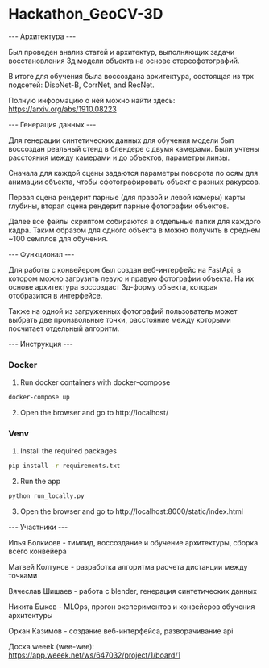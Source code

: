 # Hackathon_GeoCV-3D


--- Архитектура --- 


Был проведен анализ статей и архитектур, выполняющих задачи восстановления 3д модели объекта на основе стереофотографий. 

В итоге для обучения была воссоздана архитектура, состоящая из трх подсетей: DispNet-B, CorrNet, and RecNet.

Полную информацию о ней можно найти здесь: https://arxiv.org/abs/1910.08223


--- Генерация данных ---

Для генерации синтетических данных для обучения модели был воссоздан реальный стенд в блендере с двумя камерами. Были учтены расстояния между камерами и до объектов, параметры линзы.

Сначала для каждой сцены задаются параметры поворота по осям для анимации объекта, чтобы сфотографировать объект с разных ракурсов. 

Первая сцена рендерит парные (для правой и левой камеры) карты глубины, вторая сцена рендерит парные фотографии объектов. 

Далее все файлы скриптом собираются в отдельные папки для каждого кадра. Таким образом для одного объекта в можно получить в среднем ~100 семплов для обучения.


--- Функционал ---

Для работы с конвейером был создан веб-интерфейс на FastApi, в котором можно загрузить левую и правую фотографии объекта. На их основе архитектура воссоздаст 3д-форму объекта, которая отобразится в интерфейсе.

Также на одной из загруженных фотографий пользователь может выбрать две произвольные точки, расстояние между которыми посчитает отдельный алгоритм.


--- Инструкция ---

### Docker
1. Run docker containers with docker-compose
```bash
docker-compose up
```
2. Open the browser and go to http://localhost/

### Venv
1. Install the required packages
```bash
pip install -r requirements.txt
```
2. Run the app
```bash
python run_locally.py
```
3. Open the browser and go to http://localhost:8000/static/index.html


--- Участники ---

Илья Болкисев - тимлид, воссоздание и обучение архитектуры, сборка всего конвейера

Матвей Колтунов - разработка алгоритма расчета дистанции между точками

Вячеслав Шишаев - работа с blender, генерация синтетических данных

Никита Быков - MLOps, прогон экспериментов и конвейеров обучения архитектуры

Орхан Казимов - создание веб-интерфейса, разворачивание api

Доска weeek (wee-wee): https://app.weeek.net/ws/647032/project/1/board/1
